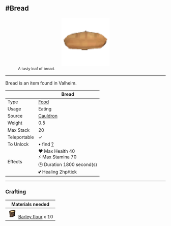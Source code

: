 <meta property="og:title" content="Blueberries - MoreValheim" /><meta property="og:type" content="website" /><meta property="og:image" content="/assets/blueberries.png" /><meta property="og:description" content="Blueberries is an item found in Valheim." /><meta name="theme-color" content="#546D78"><meta name="twitter:card" content="summary_large_image">
#Bread
-------------
<style>img {width:30px;}.tb {width:150px;display: block;margin-left: auto;margin-right: auto;}</style>

<style>.md-typeset table:not([class]) th:not([align]) {min-width:unset!important;}</style>
<figure><img src="/assets/bread.png" class="tb" /><figcaption><small>A tasty loaf of bread.</small></figcaption></figure>

-------------

Bread is an item found in Valheim.

|        | Bread              |
| ----------- | ------------------------------------ |
| Type | [Food](../../types/food)
| Usage | Eating<br>
| Source | [Cauldron](../../items/cauldron)
| Weight | 0.5 |
| Max Stack | 20 |
| Teleportable | ✓
| To Unlock | • find [?](../../items/?)<br>
| Effects | ❤️ Max Health 40<br>⚡ Max Stamina 70<br>🕒 Duration 1800 second(s) <br>💕 Healing 2hp/tick <br>

-------------

### Crafting

| Materials needed |
| - |
| [![Barley flour](/assets/barley_flour.png)](../../items/barley_flour) [Barley flour](../barley_flour) x 10 |